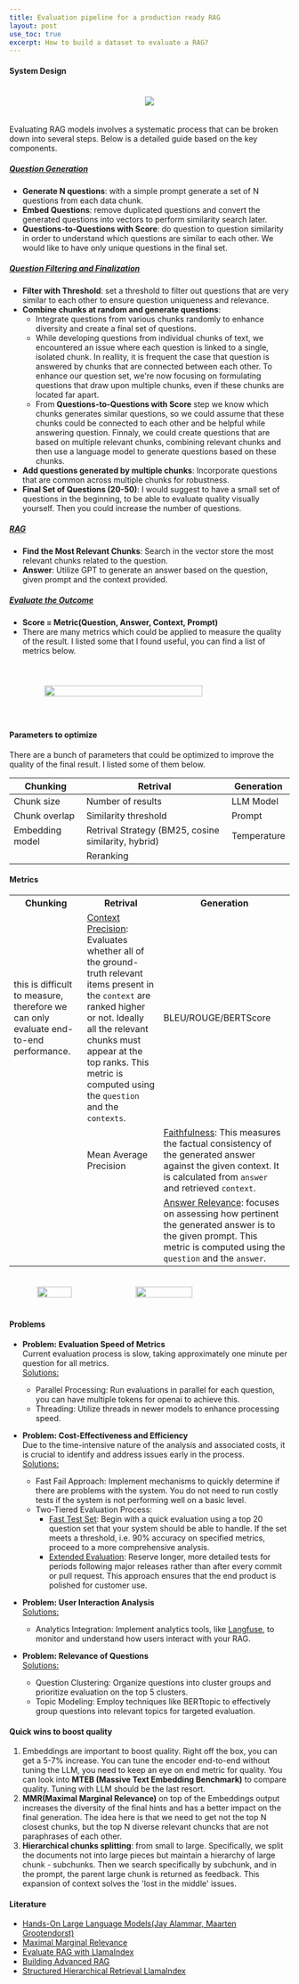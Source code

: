 ```yaml
---
title: Evaluation pipeline for a production ready RAG
layout: post
use_toc: true
excerpt: How to build a dataset to evaluate a RAG?
---
```

#### System Design

<div style="display: flex; justify-content: center; padding-top: 20px; padding-bottom: 20px;">
    <img src="{{ site.baseurl }}/images/LLMOps/system_design.png">
</div>

Evaluating RAG models involves a systematic process that can be broken down into several steps. Below is a detailed guide based on the key components.

##### <ins>Question Generation</ins>
- **Generate N questions**: with a simple prompt generate a set of N questions from each data chunk.
- **Embed Questions**: remove duplicated questions and convert the generated questions into vectors to perform similarity search later.
- **Questions-to-Questions with Score**: do question to question similarity in order to understand which questions are similar to each other. We would like to have only unique questions in the final set.

##### <ins>Question Filtering and Finalization</ins>
- **Filter with Threshold**: set a threshold to filter out questions that are very similar to each other to ensure question uniqueness and relevance.
- **Combine chunks at random and generate questions**: 
  - Integrate questions from various chunks randomly to enhance diversity and create a final set of questions.
  - While developing questions from individual chunks of text, we encountered an issue where each question is linked to a single, isolated chunk. 
  In reallity, it is frequent the case that question is answered by chunks that are connected between each other. To enhance our question set, we're now focusing on formulating questions that draw upon multiple chunks, even if these chunks are located far apart. 
  - From **Questions-to-Questions with Score** step we know which chunks generates similar questions, so we could assume that these chunks could be connected to each other and be helpful while answering question. 
  Finnaly, we could create questions that are based on multiple relevant chunks, combining relevant chunks and then use a language model to generate questions based on these chunks.
- **Add questions generated by multiple chunks**: Incorporate questions that are common across multiple chunks for robustness.
- **Final Set of Questions (20-50)**: I would suggest to have a small set of questions in the beginning, to be able to evaluate quality visually yourself. Then you could increase the number of questions.

##### <ins>RAG</ins>

- **Find the Most Relevant Chunks**: Search in the vector store the most relevant chunks related to the question.
- **Answer**: Utilize GPT to generate an answer based on the question, given prompt and the context provided.

##### <ins>Evaluate the Outcome</ins>

- **Score = Metric(Question, Answer, Context, Prompt)**
- There are many metrics which could be applied to measure the quality of the result. I listed some that I found useful, you can find a list of metrics below.

<div style="display: flex; justify-content: center; padding-top: 40px; padding-bottom: 40px;">
    <img src="{{ site.baseurl }}/images/LLMOps/dashboard.png" style="width: 75%;"/>
</div>

#### Parameters to optimize
There are a bunch of parameters that could be optimized to improve the quality of the final result. I listed some of them below.   

| **Chunking**   | **Retrival**                                    | **Generation** |
|----------------|-------------------------------------------------|---------------|
| Chunk size     | Number of results                               | LLM Model     |
| Chunk overlap  | Similarity threshold                            | Prompt        |
| Embedding model | Retrival Strategy (BM25, cosine similarity, hybrid) | Temperature   |
|                | Reranking                                       |               |


#### Metrics
<table>
    <tr>
        <th>Chunking</th>
        <th>Retrival</th>
        <th>Generation</th>
    </tr>
    <tr>
        <td>this is difficult to measure, therefore we can only evaluate end-to-end performance.</td>
        <td><ins>Context Precision</ins>: Evaluates whether all of the ground-truth relevant items present in the <code>context</code> are ranked higher or not. Ideally all the relevant chunks must appear at the top ranks. This metric is computed using the <code>question</code> and the <code>contexts</code>.</td>
        <td>BLEU/ROUGE/BERTScore</td>
    </tr>
    <tr>
        <td></td>
        <td>Mean Average Precision</td>
        <td><ins>Faithfulness</ins>: This measures the factual consistency of the generated answer against the given context. It is calculated from <code>answer</code> and retrieved <code>context</code>.</td>
    </tr>
    <tr>
        <td></td>
        <td></td>
        <td><ins>Answer Relevance</ins>: focuses on assessing how pertinent the generated answer is to the given prompt. This metric is computed using the <code>question</code> and the <code>answer</code>.</td>
    </tr>
</table>

<div style="display: flex; justify-content: center; padding-top: 20px; padding-bottom: 20px;">
    <img src="{{ site.baseurl }}/images/LLMOps/retrival2.png" style="width: 35%; height: 35%;"/>
    <img src="{{ site.baseurl }}/images/LLMOps/retrival.png" style="width: 45%; height: 45%;"/>
</div>


#### Problems
- **Problem: Evaluation Speed of Metrics**   
Current evaluation process is slow, taking approximately one minute per question for all metrics.   
<ins>Solutions:<ins>
  - Parallel Processing: Run evaluations in parallel for each question, you can have multiple tokens for openai to achieve this.
  - Threading: Utilize threads in newer models to enhance processing speed.

- **Problem: Cost-Effectiveness and Efficiency**   
Due to the time-intensive nature of the analysis and associated costs, it is crucial to identify and address issues early in the process.   
<ins>Solutions:</ins>
  - Fast Fail Approach: Implement mechanisms to quickly determine if there are problems with the system. You do not need to run costly tests if the system is not performing well on a basic level. 
  - Two-Tiered Evaluation Process:
    - <ins>Fast Test Set</ins>: Begin with a quick evaluation using a top 20 question set that your system should be able to handle. If the set meets a threshold, i.e. 90% accuracy on specified metrics, proceed to a more comprehensive analysis.
    - <ins>Extended Evaluation</ins>: Reserve longer, more detailed tests for periods following major releases rather than after every commit or pull request. This approach ensures that the end product is polished for customer use.

- **Problem: User Interaction Analysis**   
<ins>Solutions:
  - Analytics Integration: Implement analytics tools, like [Langfuse](https://langfuse.com/), to monitor and understand how users interact with your RAG.

- **Problem: Relevance of Questions**    
<ins>Solutions:
  - Question Clustering: Organize questions into cluster groups and prioritize evaluation on the top 5 clusters.
  - Topic Modeling: Employ techniques like BERTtopic to effectively group questions into relevant topics for targeted evaluation.

#### Quick wins to boost quality
1. Embeddings are important to boost quality. Right off the box, you can get a 5-7% increase. You can tune the encoder end-to-end without tuning the LLM, you need to keep an eye on end metric for quality. You can look into **MTEB (Massive Text Embedding Benchmark)** to compare quality. Tuning with LLM should be the last resort.
2. **MMR(Maximal Marginal Relevance)** on top of the Embeddings output increases the diversity of the final hints and has a better impact on the final generation. The idea here is that we need to get not the top N closest chunks, but the top N diverse relevant chuncks that are not paraphrases of each other.
3. **Hierarchical chunks splitting**: from small to large. Specifically, we split the documents not into large pieces but maintain a hierarchy of large chunk - subchunks. Then we search specifically by subchunk, and in the prompt, the parent large chunk is returned as feedback. This expansion of context solves the 'lost in the middle' issues. 


#### Literature 
- [Hands-On Large Language Models(Jay Alammar, Maarten Grootendorst)](https://learning.oreilly.com/api/v1/continue/9781098150952/)
- [Maximal Marginal Relevance](https://python.langchain.com/docs/modules/model_io/prompts/example_selector_types/mmr)
- [Evaluate RAG with LlamaIndex](https://github.com/openai/openai-cookbook/blob/main/examples/evaluation/Evaluate_RAG_with_LlamaIndex.ipynb)
- [Building Advanced RAG](https://blog.llamaindex.ai/a-cheat-sheet-and-some-recipes-for-building-advanced-rag-803a9d94c41b)
- [Structured Hierarchical Retrieval LlamaIndex](https://github.com/run-llama/llama_index/blob/main/docs/examples/query_engine/multi_doc_auto_retrieval/multi_doc_auto_retrieval.ipynb)